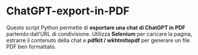 # ChatGPT-export-in-PDF
Questo script Python permette di **esportare una chat di ChatGPT in PDF** partendo dall’URL di condivisione.   Utilizza **Selenium** per caricare la pagina, estrarre il contenuto della chat e **pdfkit / wkhtmltopdf** per generare un file PDF ben formattato.
